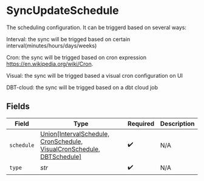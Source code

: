 # SyncUpdateSchedule

The scheduling configuration. It can be triggerd based on several ways:

Interval: the sync will be trigged based on certain interval(minutes/hours/days/weeks)

Cron: the sync will be trigged based on cron expression https://en.wikipedia.org/wiki/Cron.

Visual: the sync will be trigged based a visual cron configuration on UI

DBT-cloud: the sync will be trigged based on a dbt cloud job


## Fields

| Field                                                                                                                       | Type                                                                                                                        | Required                                                                                                                    | Description                                                                                                                 |
| --------------------------------------------------------------------------------------------------------------------------- | --------------------------------------------------------------------------------------------------------------------------- | --------------------------------------------------------------------------------------------------------------------------- | --------------------------------------------------------------------------------------------------------------------------- |
| `schedule`                                                                                                                  | [Union[IntervalSchedule, CronSchedule, VisualCronSchedule, DBTSchedule]](../../models/shared/syncupdatescheduleschedule.md) | :heavy_check_mark:                                                                                                          | N/A                                                                                                                         |
| `type`                                                                                                                      | *str*                                                                                                                       | :heavy_check_mark:                                                                                                          | N/A                                                                                                                         |